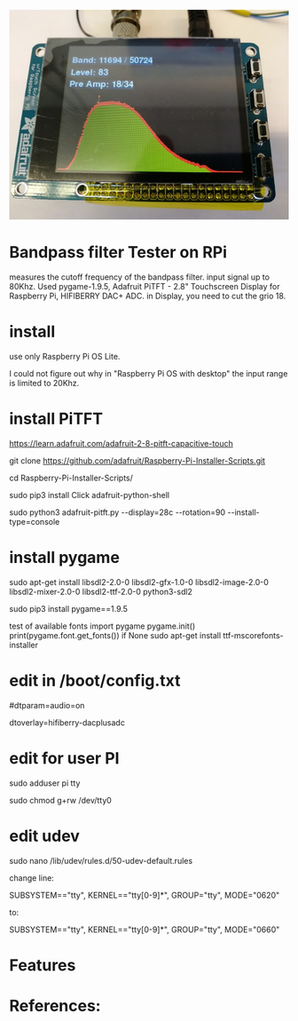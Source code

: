 ![Screenshot](bandpass.jpg)
# Bandpass filter Tester on RPi 
measures the cutoff frequency of the bandpass filter. input signal up to 80Khz.
Used pygame-1.9.5,  Adafruit PiTFT - 2.8" Touchscreen Display for Raspberry Pi, HIFIBERRY DAC+ ADC.
in Display, you need to cut the grio 18. 

# install 
use only Raspberry Pi OS Lite.

I could not figure out why in "Raspberry Pi OS with desktop" the input range is limited to 20Khz. 

# install PiTFT
https://learn.adafruit.com/adafruit-2-8-pitft-capacitive-touch

git clone https://github.com/adafruit/Raspberry-Pi-Installer-Scripts.git

cd Raspberry-Pi-Installer-Scripts/

sudo pip3 install Click adafruit-python-shell

sudo python3 adafruit-pitft.py --display=28c --rotation=90 --install-type=console

# install pygame
sudo apt-get install libsdl2-2.0-0 libsdl2-gfx-1.0-0 libsdl2-image-2.0-0 libsdl2-mixer-2.0-0 libsdl2-ttf-2.0-0 python3-sdl2

sudo pip3 install pygame==1.9.5

test of available fonts
import pygame
pygame.init()
print(pygame.font.get_fonts())
if None
sudo apt-get install ttf-mscorefonts-installer

# edit in /boot/config.txt
#dtparam=audio=on

dtoverlay=hifiberry-dacplusadc

# edit for user PI
sudo adduser pi tty

sudo chmod g+rw /dev/tty0

# edit udev
sudo nano /lib/udev/rules.d/50-udev-default.rules

change line:

SUBSYSTEM=="tty", KERNEL=="tty[0-9]*", GROUP="tty", MODE="0620"

to:

SUBSYSTEM=="tty", KERNEL=="tty[0-9]*", GROUP="tty", MODE="0660"

# Features

# References:
